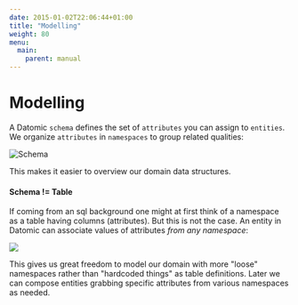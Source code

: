 ```yaml
---
date: 2015-01-02T22:06:44+01:00
title: "Modelling"
weight: 80
menu:
  main:
    parent: manual
---
```


# Modelling

A Datomic `schema` defines the set of `attributes` you can assign to `entities`. 
We organize `attributes` in `namespaces` to group related qualities:
 
![Schema](/img/DatomicElements1.png)

This makes it easier to overview our domain data structures. 

#### Schema != Table
If coming from an sql background one might at first think of a namespace as
a table having columns (attributes). But this is not the case. An
entity in Datomic can associate values of attributes _from any namespace_:


![](/img/DatomicElements2.png)


This gives us great freedom to model our domain with more "loose" namespaces rather than "hardcoded things" as table definitions. Later we can compose entities grabbing specific attributes from various namespaces as needed.